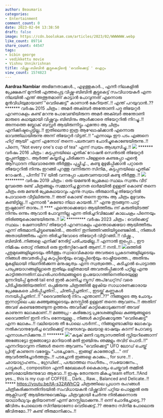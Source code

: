 ```yaml
---
author: Beaumaris
categories:
- Entertainment
comment_count: 0
date: 2023-02-04 13:38:50
draft: false
image: https://cdn.boolokam.com/articles/2023/02/WWWWWW.webp
like_count: 89714
share_count: 44547
tags:
- bibin george
- vedikkettu movie
- Vishnu Unnikrishnan
title: വിഷ്ണു-ബിബിൻ കൂട്ടുകെട്ടിന്റെ 'വെടിക്കെട്ട് ' ഐറ്റം
view_count: 1574823
---
```


**Aardraa Nambiar** അഭിനേതാക്കൾ.., എഴുത്തുകാർ.., എന്നീ നിലകളിൽ പ്രേക്ഷകന് മുന്നിൽ എത്തപ്പെട്ട വിഷ്ണു-ബിബിൻ കൂട്ടുകെട്ട് സംവിധായകർ എന്ന നിലയിൽ എന്ത് അത്ഭുതമാണ് കാട്ടാൻ പോവുന്നത് എന്നൊരു മുൻവിധിയുമായാണ് "വെടിക്കെട്ട്" കാണാൻ കേറിയത്..!! എന്ത് പറയുവാൻ..?? ******* വർഷം 2015 ചിത്രം : അമർ അക്ബർ അന്തോണി പദ്മ തിയേറ്റർ എറണാകുളം കണ്ട് മറന്നു പോവേണ്ടിയിരുന്ന അമർ അക്ബർ അന്തോണി മാരുടെ കഥയുമായി വിഷ്ണുവും ബിബിനും ആൾക്കാരെ തിയേറ്ററിൽ നിറച്ചു..!! അന്നത്തെ ബ്ലോക് ബസ്റ്റർ ആയിരുന്നിട്ടും എന്തോ ആ ചിത്രം എനിക്കിഷ്ടപ്പെട്ടില്ല..!! ഇതിലെന്താ ഇത്ര ആഘോഷിക്കാൻ എന്നൊരു ഭാവത്തിലായിരുന്നു അന്ന് തിയേറ്റർ വിട്ടത്..!! "എന്നാലും ഈ പടം എങ്ങനെ ഹിറ്റ് ആയി" എന്ന് എന്നോട് തന്നെ പലതവണ ചോദിച്ചുകൊണ്ടേയിരുന്നു..!! പിന്നെ, "Not every one's cup of tea" എന്ന് സ്വയം ആശ്വസിച്ചു..!! ![](https://cdn.boolokam.com/articles/2023/02/WWWWWW.webp) ******* വർഷം 2016 ചിത്രം : കട്ടപ്പനയിലെ ഹൃതിക് റോഷൻ സെൻട്രൽ തിയേറ്റർ തൃപ്പൂണിത്തുറ.. ആർത്ത് കയ്യടിച്ചു ചിരിക്കുന്ന പിള്ളേരെ കണ്ടപ്പോ എന്റെ ആസ്വാദന നിലവാരത്തെ തീർത്തും പുച്ഛിച്ച്.., കണ്ടു മുഴുമിപ്പിക്കാൻ പറ്റാതെ തീയേറ്ററിൽ നിന്നും ഇറങ്ങി പുറത്തു വന്നിരുന്ന സിനിമ., കട്ടപ്പനയിലെ ഹൃതിക് റോഷൻ.., പിന്നീട് TV യിൽ വന്നപ്പോ പലതവണയായി കണ്ടു തീർത്തു..!! ![](https://cdn.boolokam.com/articles/2023/02/ACCCCC.jpg) ********* വർഷം 2019 ചിത്രം : ഒരു യമണ്ടൻ പ്രേമകഥ സ്ഥലം സ്വന്തം വീട് മുമ്പത്തെ രണ്ട് ചിത്രങ്ങളും സമ്മാനിച്ച മ്ലാനത ഓർമയിൽ ഉള്ളത് കൊണ്ട് തന്നെ ചിത്രം ഒരു മണ്ടൻ പ്രേമകഥയാവും എന്നു സ്വയം തീരുമാനിച്ചു തിയേറ്ററിൽ പോവാതെ വീട്ടിലിരുന്നു..!! അത് കൊണ്ട് തന്നെ ഇന്നും ആ ചിത്രം മുഴുവനും കണ്ടിട്ടില്ല..!! എന്നാൽ "കണ്ടോ നിലാ കായൽ..!!" എന്നു തുടങ്ങുന്ന പാട്ട് ഇഷ്ടമാണ് താനും..!! **** എന്തൊക്കെയോ ആയിത്തീരും ന്ന് കരുതിയിടത്ത് നിന്നും ഒന്നും ആവാൻ പോവുന്നില്ല എന്ന തിരിച്ചറിവിലേക്ക് കാലചക്രം പിന്നെയും തിരിഞ്ഞുകൊണ്ടേയിരുന്നു..!! ![](https://cdn.boolokam.com/articles/2023/02/DDQQ.jpg) ********* വർഷം 2023 ചിത്രം : വെടിക്കെട്ട് സ്ഥലം : ഷേണായീസ് തിയേറ്റർ എറണാകുളം എന്തൊക്കെയോ ആയിത്തീരും എന്ന് തീരുമാനിച്ചിട്ടുണ്ടെങ്കിൽ.., അതിന് തുനിഞ്ഞിറങ്ങിയിട്ടുണ്ടെങ്കിൽ.., നിങ്ങൾ അതായിത്തീരും എന്ന തിരിച്ചറിവോടെ തിയേറ്റർ വിട്ടിറങ്ങി..!! വിഷ്ണു.., ബിബിൻ..നിങ്ങളെ എനിക്ക് നേരിട്ട് പരിചയമില്ല..!! എന്നാൽ ഇപ്പൊ.., ഈ നിമിഷം തൊട്ട് നിങ്ങൾ ഒരു ഇൻസ്പിറേഷൻ ആണ്..!! നന്ദി..!! ![](https://cdn.boolokam.com/articles/2023/02/FQQ-1024x768.webp)ഒത്തിരി പുതുമുഖങ്ങളിലൂടെയും തീർത്തും സ്വാഭാവികമായ അവരുടെ പ്രകടനങ്ങളിലൂടെയും നിങ്ങൾ അവതരിപ്പിച്ച കറുപ്പിന്റെയും വെളുപ്പിന്റെയും രാഷ്ട്രീയത്തെ.., അതിനും മുകളിലായി നിലനിൽക്കുന്ന മനുഷ്യത്വം എന്ന സ്വത്വത്തെ.., കടിച്ചാൽ പൊട്ടാത്ത പദപ്രയോഗങ്ങളില്ലാതെ ഇതിലും ലളിതമായി അവതരിപ്പിക്കാൻ പറ്റില്ല എന്നു കാട്ടിത്തന്നതിന്.ലഹരിപദാർത്ഥങ്ങളുടെ ഉപയോഗത്തിനെതിരെയുള്ള മുന്നറിയിപ്പ് മുതൽ tail end ഇൽ കാണിച്ച ന്യൂസ് അപ്‌ഡേറ്റ്‌സ് വരെ പിടിച്ചിരുത്തിയത്തിന്. ഒപ്പമിരുന്നു ചിത്രത്തിൽ മുഴുകിയ സാധാരണക്കാരായ പ്രേക്ഷകരെ ചിരിപ്പിച്ചതിന്.., ചിന്തിപ്പിച്ചതിന്.., ഇടയ്ക്ക് കണ്ണുകൾ നനയിപ്പിച്ചതിന്..!! "ദൈവത്തിന്റെ നിറം എന്താണ്..??" നിങ്ങളുടെ ആ ചോദ്യം ഇന്നാട്ടിലെ പല കുഞ്ഞുങ്ങളുടെയും മനസ്സിൽ ഉള്ളത് തന്നെ ആവണം..!! അതിന് അവര് കണ്ടെത്തേണ്ടുന്ന ഉത്തരം അവർക്ക് കാട്ടിക്കൊടുക്കുന്നത് അവര് കാണുന്ന ലോകമാണ്..!! മഞ്ഞപ്ര - കരിങ്കോട്ട പ്രദേശങ്ങളിലെ കുഞ്ഞുങ്ങളുടെ ദൈവത്തിന് ഇനി നിറം ഒന്നേയുള്ളൂ.., നിങ്ങൾ കാട്ടിക്കൊടുത്ത "വെടിക്കെട്ട്" എന്ന ലോകം..!! വലിയൊരു തീ പോലെ പടർന്ന്.., നിങ്ങളുണ്ടാക്കിയ ലോകവും നൽകുവാനുദ്ദേശിച്ച വെടിക്കെട്ട് സന്ദേശവും മലയാള ഭാഷയും കടന്ന് പോവട്ടെ എന്നാശംസിക്കുന്നു..!! ******** ![](https://cdn.boolokam.com/articles/2023/02/4Y.jpg)"കടുക് മണി വ്യത്യാസത്തിൽ സ്റ്റിയറിങ്ങൊന്ന് അങ്ങോട്ടോ ഇങ്ങോട്ടോ മാറിയാൽ മതി ഇഞ്ചിനും ഞമ്മളും തവിട് പൊടി..!!" എന്നറിയാവുന്ന നിങ്ങൾ തന്നെ ആവണം "വെടിക്കെട്ട്" UFO ലോഡ് ചെയ്ത് പ്രിന്റ് കാണുന്ന വരേയ്ക്കും "പടച്ചോനേ.., ഇങ്ങള് കാത്തോളീ...." ന്ന് ആവർത്തിച്ചോർത്തതും..!! പടച്ചോൻ ഇങ്ങളെ കാക്കും.., for sure..!! . ഛായാഗ്രഹണം.., ഗ്രേഡിങ്.., പശ്ചാത്തല സംഗീതം.., സംയോജനം.., പാട്ടുകൾ.., composition എന്നീ മേഖലകൾ കൈകാര്യം ചെയ്തവർ തമ്മിൽ മത്സരമായിരുന്നുവോ ആവോ..!! ഇഷ്ടം തോന്നുന്ന മികച്ച team effort..!!And yes.., this is my cup of COFFEE.., Dark.., Raw.., Balanced and Delicate..!! ***** https://youtu.be/tA-s32AWhCQ ചിത്രത്തിലെ പ്രധാന രംഗങ്ങൾ ചിത്രീകരിക്കുന്നതിനിടയിൽ സംവിധായകൻ വിഷ്ണുവിന് പറ്റിയ പൊള്ളൽ ഒരു ആക്സിഡന്റ് ആയിരുന്നുവെങ്കിലും ചിത്രവുമായി ചേർന്നു നിൽക്കുന്നൊരു യാഥാർഥ്യവും കൂടിയാണത് എന്ന് മനസ്സിലാക്കുന്നു..!! ഒന്ന് ചോദിച്ചോട്ടെ..?? ജീവിതം പോലൊരു സിനിമയാണോ വെടിക്കെട്ട്..?? അതോ സിനിമ പോലൊരു ജീവിതമോ..?? കണ്ട് തീരുമാനിക്കാം..!!